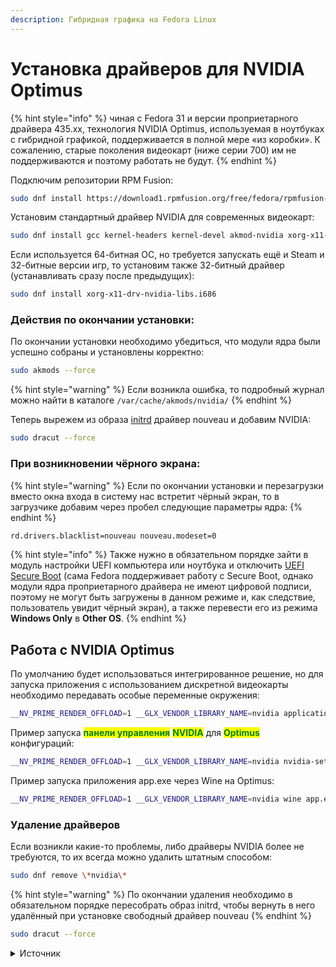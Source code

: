 ```yaml
---
description: Гибридная графика на Fedora Linux
---
```


# Установка драйверов для NVIDIA Optimus

{% hint style="info" %}
чиная с Fedora 31 и версии проприетарного драйвера 435.xx, технология NVIDIA Optimus, используемая в ноутбуках с гибридной графикой, поддерживается в полной мере «из коробки». К сожалению, старые поколения видеокарт (ниже серии 700) им не поддерживаются и поэтому работать не будут.
{% endhint %}

Подключим репозитории RPM Fusion:

```bash
sudo dnf install https://download1.rpmfusion.org/free/fedora/rpmfusion-free-release-$(rpm -E %fedora).noarch.rpm https://download1.rpmfusion.org/nonfree/fedora/rpmfusion-nonfree-release-$(rpm -E %fedora).noarch.rpm
```

Установим стандартный драйвер NVIDIA для современных видеокарт:

```bash
sudo dnf install gcc kernel-headers kernel-devel akmod-nvidia xorg-x11-drv-nvidia xorg-x11-drv-nvidia-libs
```

Если используется 64-битная ОС, но требуется запускать ещё и Steam и 32-битные версии игр, то установим также 32-битный драйвер (устанавливать сразу после предыдущих):

```bash
sudo dnf install xorg-x11-drv-nvidia-libs.i686
```

### **Действия по окончании установки:**

По окончании установки необходимо убедиться, что модули ядра были успешно собраны и установлены корректно:

```bash
sudo akmods --force
```

{% hint style="warning" %}
Если возникла ошибка, то подробный журнал можно найти в каталоге `/var/cache/akmods/nvidia/`
{% endhint %}

Теперь вырежем из образа [initrd](https://ru.wikipedia.org/wiki/Initrd) драйвер nouveau и добавим NVIDIA:

```bash
sudo dracut --force
```

### При возникновении чёрного экрана:

{% hint style="warning" %}
Если по окончании установки и перезагрузки вместо окна входа в систему нас встретит чёрный экран, то в загрузчике добавим через пробел следующие параметры ядра:
{% endhint %}

```bash
rd.drivers.blacklist=nouveau nouveau.modeset=0
```

{% hint style="info" %}
Также нужно в обязательном порядке зайти в модуль настройки UEFI компьютера или ноутбука и отключить [UEFI Secure Boot](https://ru.wikipedia.org/wiki/Secure\_boot) (сама Fedora поддерживает работу с Secure Boot, однако модули ядра проприетарного драйвера не имеют цифровой подписи, поэтому не могут быть загружены в данном режиме и, как следствие, пользователь увидит чёрный экран), а также перевести его из режима **Windows Only** в **Other OS**.
{% endhint %}

## Работа с NVIDIA Optimus

По умолчанию будет использоваться интегрированное решение, но для запуска приложения с использованием дискретной видеокарты необходимо передавать особые переменные окружения:

```bash
__NV_PRIME_RENDER_OFFLOAD=1 __GLX_VENDOR_LIBRARY_NAME=nvidia application [параметры запуска приложения]
```

Пример запуска <mark style="color:green;">**панели управления**</mark> <mark style="color:green;">**NVIDIA**</mark> для <mark style="color:green;">**Optimus**</mark> конфигураций:

```bash
__NV_PRIME_RENDER_OFFLOAD=1 __GLX_VENDOR_LIBRARY_NAME=nvidia nvidia-settings -c :8
```

Пример запуска приложения app.exe через Wine на Optimus:

```bash
__NV_PRIME_RENDER_OFFLOAD=1 __GLX_VENDOR_LIBRARY_NAME=nvidia wine app.exe
```

### **Удаление драйверов**

Если возникли какие-то проблемы, либо драйверы NVIDIA более не требуются, то их всегда можно удалить штатным способом:

```bash
sudo dnf remove \*nvidia\*
```

{% hint style="warning" %}
По окончании удаления необходимо в обязательном порядке пересобрать образ initrd, чтобы вернуть в него удалённый при установке свободный драйвер nouveau
{% endhint %}

```bash
sudo dracut --force
```

<details>

<summary>Источник</summary>

[https://www.easycoding.org/2017/01/11/pravilnaya-ustanovka-drajverov-nvidia-v-fedora.html](https://www.easycoding.org/2017/01/11/pravilnaya-ustanovka-drajverov-nvidia-v-fedora.html)

</details>
